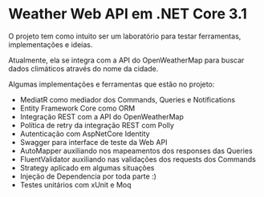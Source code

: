 # Weather Web API em .NET Core 3.1

O projeto tem como intuito ser um laboratório para testar ferramentas, implementações e ideias.

Atualmente, ela se integra com a API do OpenWeatherMap para buscar dados climáticos através do nome da cidade.

Algumas implementações e ferramentas que estão no projeto:
- MediatR como mediador dos Commands, Queries e Notifications
- Entity Framework Core como ORM
- Integração REST com a API do OpenWeatherMap
- Política de retry da integração REST com Polly
- Autenticação com AspNetCore Identity
- Swagger para interface de teste da Web API
- AutoMapper auxiliando nos mapeamentos dos responses das Queries
- FluentValidator auxiliando nas validações dos requests dos Commands
- Strategy aplicado em algumas situações
- Injeção de Dependencia por toda parte :)
- Testes unitários com xUnit e Moq
